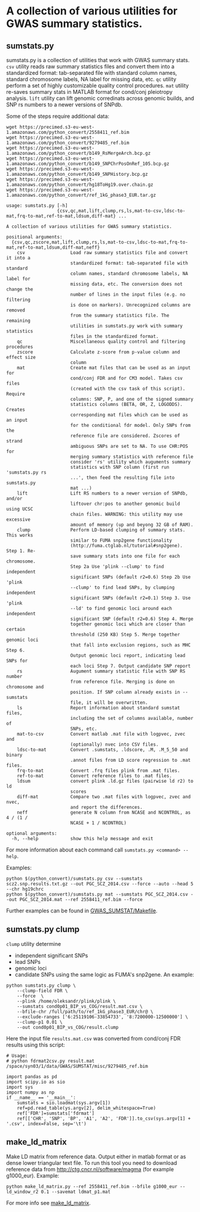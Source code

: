 # A collection of various utilities for GWAS summary statistics.

## sumstats.py

sumstats.py is a collection of utilities that work with GWAS summary stats.
``csv`` utility reads raw summary statistics files
and convert them into a standardized format:
tab-separated file with standard
column names, standard chromosome labels,
NA label for missing data, etc.
``qc`` utility perform a set of highly customizable quality control procedures.
``mat`` utility re-saves summary stats in MATLAB format for cond/conj pleiotropy analysis.
``lift`` utility can lift genomic corredinats across genomic builds, and SNP rs numbers to a newer versions of SNPdb.

Some of the steps require additional data:
```
wget https://precimed.s3-eu-west-1.amazonaws.com/python_convert/2558411_ref.bim
wget https://precimed.s3-eu-west-1.amazonaws.com/python_convert/9279485_ref.bim
wget https://precimed.s3-eu-west-1.amazonaws.com/python_convert/b149_RsMergeArch.bcp.gz
wget https://precimed.s3-eu-west-1.amazonaws.com/python_convert/b149_SNPChrPosOnRef_105.bcp.gz
wget https://precimed.s3-eu-west-1.amazonaws.com/python_convert/b149_SNPHistory.bcp.gz
wget https://precimed.s3-eu-west-1.amazonaws.com/python_convert/hg18ToHg19.over.chain.gz
wget https://precimed.s3-eu-west-1.amazonaws.com/python_convert/ref_1kG_phase3_EUR.tar.gz
```

```
usage: sumstats.py [-h]
                   {csv,qc,mat,lift,clump,rs,ls,mat-to-csv,ldsc-to-mat,frq-to-mat,ref-to-mat,ldsum,diff-mat} ...

A collection of various utilities for GWAS summary statistics.

positional arguments:
  {csv,qc,zscore,mat,lift,clump,rs,ls,mat-to-csv,ldsc-to-mat,frq-to-mat,ref-to-mat,ldsum,diff-mat,neff}
    csv                 Load raw summary statistics file and convert it into a
                        standardized format: tab-separated file with standard
                        column names, standard chromosome labels, NA label for
                        missing data, etc. The conversion does not change the
                        number of lines in the input files (e.g. no filtering
                        is done on markers). Unrecognized columns are removed
                        from the summary statistics file. The remaining
                        utilities in sumstats.py work with summary statistics
                        files in the standardized format.
    qc                  Miscellaneous quality control and filtering procedures
    zscore              Calculate z-score from p-value column and effect size
                        column
    mat                 Create mat files that can be used as an input for
                        cond/conj FDR and for CM3 model. Takes csv files
                        (created with the csv task of this script). Require
                        columns: SNP, P, and one of the signed summary
                        statistics columns (BETA, OR, Z, LOGODDS). Creates
                        corresponding mat files which can be used as an input
                        for the conditional fdr model. Only SNPs from the
                        reference file are considered. Zscores of strand
                        ambiguous SNPs are set to NA. To use CHR:POS for
                        merging summary statistics with reference file
                        consider 'rs' utility which auguments summary
                        statistics with SNP column (first run 'sumstats.py rs
                        ...', then feed the resulting file into sumstats.py
                        mat ...)
    lift                Lift RS numbers to a newer version of SNPdb, and/or
                        liftover chr:pos to another genomic build using UCSC
                        chain files. WARNING: this utility may use excessive
                        amount of memory (up and beyong 32 GB of RAM).
    clump               Perform LD-based clumping of summary stats. This works
                        similar to FUMA snp2gene functionality
                        (http://fuma.ctglab.nl/tutorial#snp2gene). Step 1. Re-
                        save summary stats into one file for each chromosome.
                        Step 2a Use 'plink --clump' to find independent
                        significant SNPs (default r2=0.6) Step 2b Use 'plink
                        --clump' to find lead SNPs, by clumping independent
                        significant SNPs (default r2=0.1) Step 3. Use 'plink
                        --ld' to find genomic loci around each independent
                        significant SNP (default r2=0.6) Step 4. Merge
                        together genomic loci which are closer than certain
                        threshold (250 KB) Step 5. Merge together genomic loci
                        that fall into exclusion regions, such as MHC Step 6.
                        Output genomic loci report, indicating lead SNPs for
                        each loci Step 7. Output candidate SNP report
    rs                  Augument summary statistic file with SNP RS number
                        from reference file. Merging is done on chromosome and
                        position. If SNP column already exists in --sumstats
                        file, it will be overwritten.
    ls                  Report information about standard sumstat files,
                        including the set of columns available, number of
                        SNPs, etc.
    mat-to-csv          Convert matlab .mat file with logpvec, zvec and
                        (optionally) nvec into CSV files.
    ldsc-to-mat         Convert .sumstats, .ldscore, .M, .M_5_50 and binary
                        .annot files from LD score regression to .mat files.
    frq-to-mat          Convert .frq files plink from .mat files.
    ref-to-mat          Convert reference files to .mat files.
    ldsum               convert plink .ld.gz files (pairwise ld r2) to ld
                        scores
    diff-mat            Compare two .mat files with logpvec, zvec and nvec,
                        and report the differences.
    neff                generate N column from NCASE and NCONTROL, as 4 / (1 /
                        NCASE + 1 / NCONTROL)  

optional arguments:
  -h, --help            show this help message and exit
```

For more information about each command call ``sumstats.py <command> --help``.

Examples:
```
python $(python_convert)/sumstats.py csv --sumstats scz2.snp.results.txt.gz --out PGC_SCZ_2014.csv --force --auto --head 5 --chr hg19chrc
python $(python_convert)/sumstats.py mat --sumstats PGC_SCZ_2014.csv --out PGC_SCZ_2014.mat --ref 2558411_ref.bim --force
```

Further examples can be found in [GWAS_SUMSTAT/Makefile](https://github.com/precimed/GWAS_SUMSTAT/blob/master/Makefile).

## sumstats.py clump

``clump`` utility determine 
  - independent significant SNPs
  - lead SNPs
  - genomic loci
  - candidate SNPs
using the same logic as FUMA's snp2gene. An example:

```
python sumstats.py clump \
	--clump-field FDR \
	--force  \
	--plink /home/oleksandr/plink/plink \
	--sumstats cond0p01_BIP_vs_COG/result.mat.csv \
	--bfile-chr /full/path/to/ref_1kG_phase3_EUR/chr@ \
	--exclude-ranges ['6:25119106-33854733', '8:7200000-12500000'] \
	--clump-p1 0.01 \
	--out cond0p01_BIP_vs_COG/result.clump
```

Here the input file ``results.mat.csv`` was converted from cond/conj FDR results using this script:

```
# Usage:
# python fdrmat2csv.py result.mat /space/syn03/1/data/GWAS/SUMSTAT/misc/9279485_ref.bim

import pandas as pd
import scipy.io as sio
import sys
import numpy as np
if __name__ == '__main__':
    sumstats = sio.loadmat(sys.argv[1])
    ref=pd.read_table(ys.argv[2], delim_whitespace=True)
    ref['FDR']=sumstats['fdrmat']
    ref[['CHR', 'SNP', 'BP', 'A1', 'A2', 'FDR']].to_csv(sys.argv[1] + '.csv', index=False, sep='\t')
```

## make_ld_matrix

Make LD matrix from reference data. Output either in matlab format or as dense lower triangular text file.
To run this tool you need to download reference data from http://ctg.cncr.nl/software/magma (for example g1000_eur).
Example:
```
python make_ld_matrix.py --ref 2558411_ref.bim --bfile g1000_eur --ld_window_r2 0.1 --savemat ldmat_p1.mat
```
For more info see [make_ld_matrix](./make_ld_matrix/README.md).
